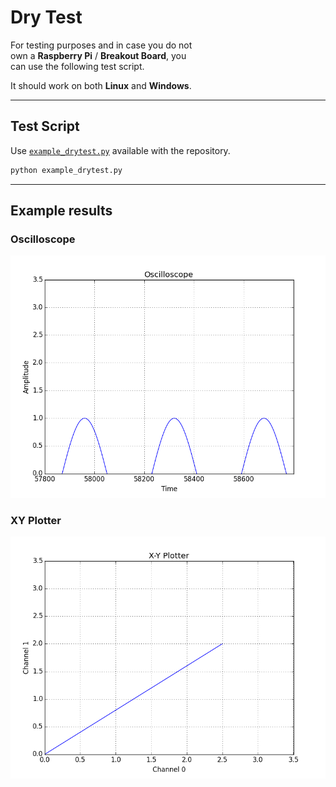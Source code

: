 
# Dry Test

For testing purposes and in case you do not <br>
own a **Raspberry Pi** / **Breakout Board**, you <br>
can use the following test script.

It should work on both **Linux** and **Windows**.

---

## Test Script

Use [`example_drytest.py`][Test] available with the repository.

```sh
python example_drytest.py
```

---

## Example results

### Oscilloscope

![Result Oscilloscope]


### XY Plotter

![Result XYPlotter]



<!----------------------------------------------------------------------------->

[Test]: ../Source/example_drytest.py

[Result Oscilloscope]: ../Resources/Oscilloscope.png
[Result XYPlotter]: ../Resources/XYPlotter.png
